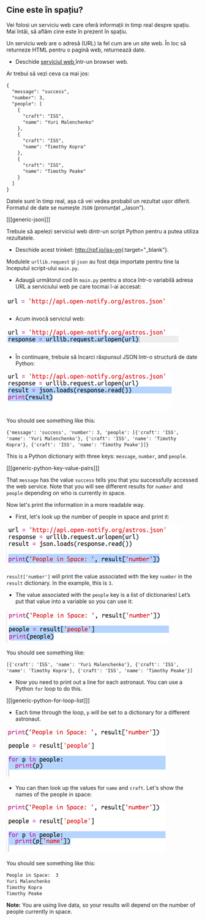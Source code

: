 ## Cine este în spațiu?

Vei folosi un serviciu web care oferă informații in timp real despre spațiu. Mai întâi, să aflăm cine este în prezent în spațiu.

Un serviciu web are o adresă (URL) la fel cum are un site web. În loc să returneze HTML pentru o pagină web, returnează date.

+ Deschide <a href="http://api.open-notify.org/astros.json" target="_blank"> serviciul web </a> într-un browser web.

Ar trebui să vezi ceva ca mai jos:

    {
      "message": "success",
      "number": 3,
      "people": [
        {
          "craft": "ISS",
          "name": "Yuri Malenchenko"
        },
        {
          "craft": "ISS",
          "name": "Timothy Kopra"
        },
        {
          "craft": "ISS",
          "name": "Timothy Peake"
        }
      ]
    }
    

Datele sunt în timp real, așa că vei vedea probabil un rezultat ușor diferit. Formatul de date se numește ` JSON ` (pronunțat „Jason”).

[[[generic-json]]]

Trebuie să apelezi serviciul web dintr-un script Python pentru a putea utiliza rezultatele.

+ Deschide acest trinket: <http://rpf.io/iss-on>{:target="_blank"}.

Modulele ` urllib.request ` și ` json ` au fost deja importate pentru tine la începutul script-ului ` main.py `.

+ Adaugă următorul cod în ` main.py ` pentru a stoca într-o variabilă adresa URL a serviciului web pe care tocmai l-ai accesat:

![screenshot](images/iss-url.png)

+ Acum invocă serviciul web:

![screenshot](images/iss-request.png)

+ În continuare, trebuie să încarci răspunsul JSON într-o structură de date Python:

![screenshot](images/iss-result.png)

You should see something like this:

    {'message': 'success', 'number': 3, 'people': [{'craft': 'ISS', 'name': 'Yuri Malenchenko'}, {'craft': 'ISS', 'name': 'Timothy Kopra'}, {'craft': 'ISS', 'name': 'Timothy Peake'}]}
    

This is a Python dictionary with three keys: `message`, `number`, and `people`.

[[[generic-python-key-value-pairs]]]

That `message` has the value `success` tells you that you successfully accessed the web service. Note that you will see different results for `number` and `people` depending on who is currently in space.

Now let's print the information in a more readable way.

+ First, let's look up the number of people in space and print it:

![screenshot](images/iss-number.png)

`result['number']` will print the value associated with the key `number` in the `result` dictionary. In the example, this is `3`.

+ The value associated with the `people` key is a list of dictionaries! Let’s put that value into a variable so you can use it:

![screenshot](images/iss-people.png)

You should see something like:

    [{'craft': 'ISS', 'name': 'Yuri Malenchenko'}, {'craft': 'ISS', 'name': 'Timothy Kopra'}, {'craft': 'ISS', 'name': 'Timothy Peake'}]
    

+ Now you need to print out a line for each astronaut. You can use a Python `for` loop to do this.

[[[generic-python-for-loop-list]]]

+ Each time through the loop, `p` will be set to a dictionary for a different astronaut.

![screenshot](images/iss-people-1a.png)

+ You can then look up the values for `name` and `craft`. Let's show the names of the people in space:

![screenshot](images/iss-people-2.png)

You should see something like this:

    People in Space:  3
    Yuri Malenchenko
    Timothy Kopra
    Timothy Peake
    

**Note:** You are using live data, so your results will depend on the number of people currently in space.